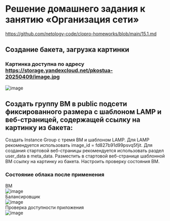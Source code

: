 # Решение домашнего задания к занятию «Организация сети»
https://github.com/netology-code/clopro-homeworks/blob/main/15.1.md

## Создание бакета, загрузка картинки
### Картинка доступна по адресу https://storage.yandexcloud.net/pkostua-20250409/image.jpg
![image](https://github.com/user-attachments/assets/d91cc5df-b9e2-4230-9e98-2cf8a28e24ba)


## Создать группу ВМ в public подсети фиксированного размера с шаблоном LAMP и веб-страницей, содержащей ссылку на картинку из бакета:

Создать Instance Group с тремя ВМ и шаблоном LAMP. Для LAMP рекомендуется использовать image_id = fd827b91d99psvq5fjit.
Для создания стартовой веб-страницы рекомендуется использовать раздел user_data в meta_data.
Разместить в стартовой веб-странице шаблонной ВМ ссылку на картинку из бакета.
Настроить проверку состояния ВМ.

### Состояние облака после применения
ВМ  
![image](https://github.com/user-attachments/assets/4dad20c2-7f38-4f8c-83d8-325163325167)  
Балансировщик  
![image](https://github.com/user-attachments/assets/deb4f01b-cabc-4398-a9c7-8f7c59c0f486)  
Проверка доступности приложения  
![image](https://github.com/user-attachments/assets/0bd95a40-1318-4b63-92d8-2f3a78b37f59)




